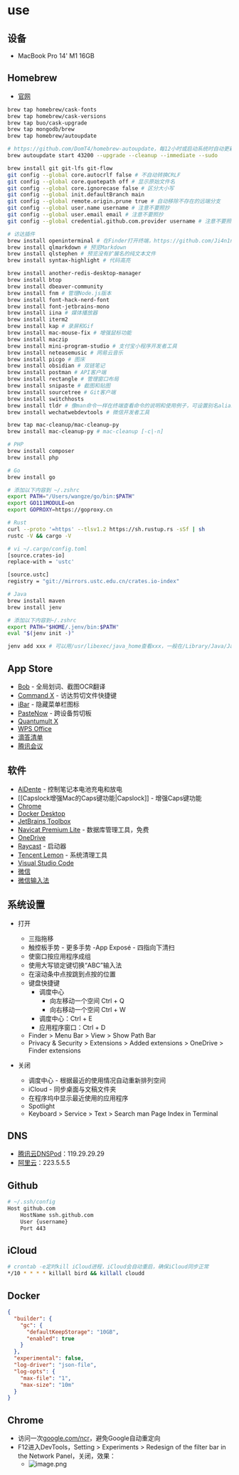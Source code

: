 # use

## 设备

- MacBook Pro 14' M1 16GB

## Homebrew

- [官网](https://brew.sh/)

```bash
brew tap homebrew/cask-fonts
brew tap homebrew/cask-versions
brew tap buo/cask-upgrade
brew tap mongodb/brew
brew tap homebrew/autoupdate

# https://github.com/DomT4/homebrew-autoupdate，每12小时或启动系统时自动更新
brew autoupdate start 43200 --upgrade --cleanup --immediate --sudo

brew install git git-lfs git-flow
git config --global core.autocrlf false # 不自动转换CRLF
git config --global core.quotepath off # 显示原始文件名
git config --global core.ignorecase false # 区分大小写
git config --global init.defaultBranch main
git config --global remote.origin.prune true # 自动移除不存在的远端分支
git config --global user.name username # 注意不要照抄
git config --global user.email email # 注意不要照抄
git config --global credential.github.com.provider username # 注意不要照抄

# 访达插件
brew install openinterminal # 在Finder打开终端，https://github.com/Ji4n1ng/OpenInTerminal，在访达任意地方右键，到Quick Actions里添加工具栏按钮
brew install qlmarkdown # 预览Markdown
brew install qlstephen # 预览没有扩展名的纯文本文件
brew install syntax-highlight # 代码高亮

brew install another-redis-desktop-manager
brew install btop
brew install dbeaver-community
brew install fnm # 管理Node.js版本
brew install font-hack-nerd-font
brew install font-jetbrains-mono
brew install iina # 媒体播放器
brew install iterm2
brew install kap # 录屏和Gif
brew install mac-mouse-fix # 增强鼠标功能
brew install maczip
brew install mini-program-studio # 支付宝小程序开发者工具
brew install neteasemusic # 网易云音乐
brew install picgo # 图床
brew install obsidian # 双链笔记
brew install postman # API客户端
brew install rectangle # 管理窗口布局
brew install snipaste # 截图和贴图
brew install sourcetree # Git客户端
brew install switchhosts
brew install tldr # 像man命令一样在终端查看命令的说明和使用例子，可设置别名alias iman='tldr'
brew install wechatwebdevtools # 微信开发者工具

brew tap mac-cleanup/mac-cleanup-py
brew install mac-cleanup-py # mac-cleanup [-c|-n]

# PHP
brew install composer
brew install php

# Go
brew install go

# 添加以下内容到 ~/.zshrc
export PATH="/Users/wangze/go/bin:$PATH"
export GO111MODULE=on
export GOPROXY=https://goproxy.cn

# Rust
curl --proto '=https' --tlsv1.2 https://sh.rustup.rs -sSf | sh
rustc -V && cargo -V

# vi ~/.cargo/config.toml
[source.crates-io]
replace-with = 'ustc'

[source.ustc]
registry = "git://mirrors.ustc.edu.cn/crates.io-index"

# Java
brew install maven
brew install jenv

# 添加以下内容到~/.zshrc
export PATH="$HOME/.jenv/bin:$PATH"
eval "$(jenv init -)"

jenv add xxx # 可以用/usr/libexec/java_home查看xxx，一般在/Library/Java/JavaVirtualMachines/zulu-18.jdk/Contents/Home
```

## App Store

- [Bob](https://apps.apple.com/cn/app/bob-%E7%BF%BB%E8%AF%91%E5%92%8C-ocr-%E5%B7%A5%E5%85%B7/id1630034110?mt=12) - 全局划词、截图OCR翻译
- [Command X](https://apps.apple.com/us/app/command-x/id6448461551?mt=12) - 访达剪切文件快捷键
- [iBar](https://apps.apple.com/cn/app/ibar-menubar-icon-control-tool/id6443843900?l=en-GB&mt=12) - 隐藏菜单栏图标
- [PasteNow](https://apps.apple.com/us/app/pastenow-instant-clipboard/id1552536109) - 跨设备剪切板
- [Quantumult X](https://apps.apple.com/lr/app/quantumult-x/id1443988620)
- [WPS Office](https://apps.apple.com/cn/app/wps-office/id1443749478?mt=12)
- [滴答清单](https://apps.apple.com/cn/app/%E6%BB%B4%E7%AD%94%E6%B8%85%E5%8D%95-%E4%B8%93%E6%B3%A8%E6%97%B6%E9%97%B4%E7%AE%A1%E7%90%86%E5%92%8C%E6%97%A5%E5%8E%86%E6%8F%90%E9%86%92%E4%BA%8B%E9%A1%B9/id966085870?mt=12)
- [腾讯会议](https://apps.apple.com/cn/app/tencent-meeting/id1484048379?l=en-GB)

## 软件

- [AlDente](https://github.com/AppHouseKitchen/AlDente-Charge-Limiter/releases) - 控制笔记本电池充电和放电
- [[Capslock增强Mac的Caps键功能|Capslock]] - 增强Caps键功能
- [Chrome](https://www.google.com/intl/zh-CN/chrome/)
- [Docker Desktop](https://www.docker.com/products/docker-desktop/)
- [JetBrains Toolbox](https://www.jetbrains.com/lp/toolbox/)
- [Navicat Premium Lite](https://www.navicat.com/en/download/navicat-premium-lite#macos) - 数据库管理工具，免费
- [OneDrive](https://www.microsoft.com/zh-cn/microsoft-365/onedrive/download)
- [Raycast](https://www.raycast.com/) - 启动器
- [Tencent Lemon](https://lemon.qq.com/) - 系统清理工具
- [Visual Studio Code](https://code.visualstudio.com/download)
- [微信](https://mac.weixin.qq.com/?lang=zh_CN)
- [微信输入法](https://z.weixin.qq.com/)

## 系统设置

- 打开
  - 三指拖移
  - 触控板手势 - 更多手势 -App Exposé - 四指向下清扫
  - 使窗口按应用程序成组
  - 使用大写锁定键切换“ABC”输入法
  - 在滚动条中点按跳到点按的位置
  - 键盘快捷键
    - 调度中心
      - 向左移动一个空间 Ctrl + Q
      - 向右移动一个空间 Ctrl + W
    - 调度中心：Ctrl + E
    - 应用程序窗口：Ctrl + D
  - Finder > Menu Bar > View > Show Path Bar
  - Privacy & Security > Extensions > Added extensions > OneDrive > Finder extensions

- 关闭
  - 调度中心 - 根据最近的使用情况自动重新排列空间
  - iCloud - 同步桌面与文稿文件夹
  - 在程序坞中显示最近使用的应用程序
  - Spotlight
  - Keyboard > Service > Text > Search man Page Index in Terminal

## DNS

- [腾讯云DNSPod](https://www.dnspod.cn/products/publicdns)：119.29.29.29
- [阿里云](https://www.alidns.com/knowledge?type=SETTING_DOCS#user_ios)：223.5.5.5

## Github

```bash
# ~/.ssh/config
Host github.com
    HostName ssh.github.com
    User {username}
    Port 443
```

## iCloud

```bash
# crontab -e定时kill iCloud进程，iCloud会自动重启，确保iCloud同步正常
*/10 * * * * killall bird && killall cloudd
```

## Docker

```json
{
  "builder": {
    "gc": {
      "defaultKeepStorage": "10GB",
      "enabled": true
    }
  },
  "experimental": false,
  "log-driver": "json-file",
  "log-opts": {
    "max-file": "1",
    "max-size": "10m"
  }
}
```

## Chrome

- 访问一次[google.com/ncr](https://google.com/ncr)，避免Google自动重定向
- F12进入DevTools，Setting > Experiments > Redesign of the filter bar in the Network Panel，关闭，效果：
  - ![image.png](https://cdn.jsdelivr.net/gh/11ze/static/images/20240428233857.png)
